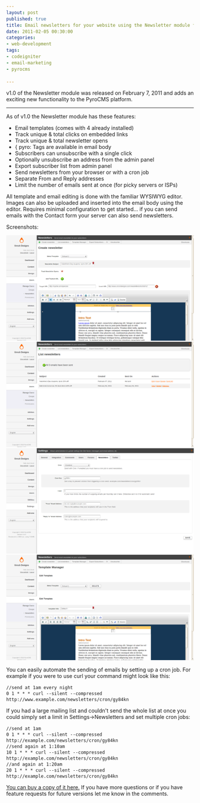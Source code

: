 ```yaml
---
layout: post
published: true
title: Email newsletters for your website using the Newsletter module for PyroCMS
date: 2011-02-05 00:30:00
categories:
- web-development
tags:
- codeigniter
- email-marketing
- pyrocms

---
```


v1.0 of the Newsletter module was released on February 7, 2011 and adds an exciting new functionality to the PyroCMS platform.

---


As of v1.0 the Newsletter module has these features:

* Email templates (comes with 4 already installed)
* Track unique & total clicks on embedded links
* Track unique & total newsletter opens
* { pyro: Tags are available in email body
* Subscribers can unsubscribe with a single click
* Optionally unsubscribe an address from the admin panel
* Export subscriber list from admin panel
* Send newsletters from your browser or with a cron job
* Separate From and Reply addresses
* Limit the number of emails sent at once (for picky servers or ISPs)

All template and email editing is done with the familiar WYSIWYG editor. Images can also be uploaded and inserted into the email body using the editor. Requires minimal configuration to get started... if you can send emails with the Contact form your server can also send newsletters.

Screenshots:

![create.png](/assets/blog/create.png)
![send.png](/assets/blog/send.png)
![settings.png](/assets/blog/settings.png)
![templates.png](/assets/blog/templates.png)

You can easily automate the sending of emails by setting up a cron job. For example if you were to use curl your command might look like this:

    //send at 1am every night
    0 1 * * * curl --silent --compressed http://www.example.com/newsletters/cron/gy84kn

 If you had a large mailing list and couldn't send the whole list at once you could simply set a limit in Settings->Newsletters and set multiple cron jobs:

    //send at 1am
    0 1 * * * curl --silent --compressed http://example.com/newsletters/cron/gy84kn
    //send again at 1:10am
    10 1 * * * curl --silent --compressed http://example.com/newsletters/cron/gy84kn
    //and again at 1:20am
    20 1 * * * curl --silent --compressed http://example.com/newsletters/cron/gy84kn

[You can buy a copy of it here.](http://pyrocms.com/store/details/newsletters) If you have more questions or if you have feature requests for future versions let me know in the comments.
